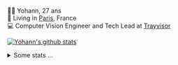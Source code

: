 <p>
  👨🏻 <bold>Yohann</bold>, 27 ans<br/>
  💼 Living in <a href="https://www.google.com/maps?q=paris">Paris</a>, France<br/>
  💻 Computer Vision Engineer and Tech Lead at <a href="https://trayvisor.com/">Trayvisor</a><br/>
</p>

<a href="https://github.com/anuraghazra/github-readme-stats"><img align="center" src="https://github-readme-stats-go94hl40s-yohann84l.vercel.app//api?username=yohann84L&show_icons=true&include_all_commits=true" alt="Yohann's github stats" /> </a>


<details>
  <summary>Some stats ...</summary><br/>
  

<!--START_SECTION:waka-->
![Code Time](http://img.shields.io/badge/Code%20Time-1%2C126%20hrs%205%20mins-blue)

![Profile Views](http://img.shields.io/badge/Profile%20Views-0-blue)

**🐱 My GitHub Data** 

> 📦 440.7 kB Used in GitHub's Storage 
 > 
> 🚫 Not Opted to Hire
 > 
> 📜 26 Public Repositories 
 > 
> 🔑 21 Private Repositories 
 > 
**I'm an Early 🐤** 

```text
🌞 Morning                13386 commits       ████████░░░░░░░░░░░░░░░░░   31.73 % 
🌆 Daytime                23677 commits       ██████████████░░░░░░░░░░░   56.13 % 
🌃 Evening                4981 commits        ███░░░░░░░░░░░░░░░░░░░░░░   11.81 % 
🌙 Night                  142 commits         ░░░░░░░░░░░░░░░░░░░░░░░░░   00.34 % 
```
📅 **I'm Most Productive on Wednesday** 

```text
Monday                   7621 commits        █████░░░░░░░░░░░░░░░░░░░░   18.07 % 
Tuesday                  7759 commits        █████░░░░░░░░░░░░░░░░░░░░   18.39 % 
Wednesday                9569 commits        ██████░░░░░░░░░░░░░░░░░░░   22.68 % 
Thursday                 8614 commits        █████░░░░░░░░░░░░░░░░░░░░   20.42 % 
Friday                   7936 commits        █████░░░░░░░░░░░░░░░░░░░░   18.81 % 
Saturday                 222 commits         ░░░░░░░░░░░░░░░░░░░░░░░░░   00.53 % 
Sunday                   465 commits         ░░░░░░░░░░░░░░░░░░░░░░░░░   01.10 % 
```


📊 **This Week I Spent My Time On** 

```text
🕑︎ Time Zone: Europe/Paris

💬 Programming Languages: 
CSV                      1 min               ██████████████░░░░░░░░░░░   57.94 % 
Python                   0 secs              ███████████░░░░░░░░░░░░░░   42.06 % 

🔥 Editors: 
VS Code                  2 mins              █████████████████████████   100.00 % 

💻 Operating System: 
Mac                      2 mins              █████████████████████████   100.00 % 
```

**I Mostly Code in Python** 

```text
Python                   25 repos            █████████████░░░░░░░░░░░░   53.19 % 
Jupyter Notebook         5 repos             ███░░░░░░░░░░░░░░░░░░░░░░   10.64 % 
JavaScript               3 repos             ██░░░░░░░░░░░░░░░░░░░░░░░   06.38 % 
HTML                     2 repos             █░░░░░░░░░░░░░░░░░░░░░░░░   04.26 % 
Shell                    1 repo              █░░░░░░░░░░░░░░░░░░░░░░░░   02.13 % 
```




 Last Updated on 30/04/2024 00:28:09 UTC
<!--END_SECTION:waka-->
